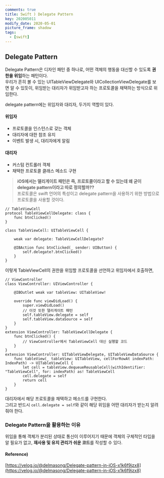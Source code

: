 ```yaml
---
comments: true
title: Swift ) Delegate Pattern
key: 202005011
modify_date: 2020-05-01
picture_frame: shadow
tags:
  - [swift]
---
```

 
## Delegate Pattern
 
Delegate Pattern은 디자인 패턴 중 하나로, 어떤 객체의 행동을 대신할 수 있도록 **권한을 위임**하는 패턴이다.   
우리가 흔히 볼 수 있는 UITableViewDelegate와 UICollectionViewDelegate를 보면 알 수 있듯이, 위임받는 대리자가 위임받고자 하는 프로토콜을 채택하는 방식으로 위임한다.
 
delegate pattern에는 위임자와 대리자, 두가지 역할이 있다.
 
#### 위임자
- 프로토콜을 인스턴스로 갖는 객체
- 대리자에 대한 참조 유지
- 이벤트 발생 시, 대리자에게 알림
 
#### 대리자
- 커스텀 컨트롤러 객체
- 채택한 프로토콜 클래스 메소드 구현
 
> **iOS에서는 델리게이트 패턴은 즉, 프로토콜이라고 할 수 있는데 왜 굳이 delegate pattern이라고 따로 정의할까??**   
> 프로토콜은 swift 언어의 특성이고 delegate pattern을 사용하기 위한 방법으로 프로토콜을 사용할 것이다.
 
```
// TableViewCell
protocol TableViewCellDelegate: class {
    func btnClicked()
}
 
class TableViewCell: UITableViewCell {
 
    weak var delegate: TableViewCellDelegate?
    
    @IBAction func btnClicked(_ sender: UIButton) {
        self.delegate?.btnClicked()
    }
}
```
이렇게 TableViewCell의 권한을 위임할 프로토콜을 선언하고 위임자에서 호출하면,
```
// ViewController
class ViewController: UIViewController {
    
    @IBOutlet weak var tableView: UITableView!
    
    override func viewDidLoad() {
        super.viewDidLoad()
        // 이것 또한 델리게이트 패턴
        self.tableView.delegate = self
        self.tableView.dataSource = self
    }
}
extension ViewController: TableViewCellDelegate {
    func btnClicked() {
        // ViewController에서 TableViewCell 대신 실행할 코드
    }
}
extension ViewController: UITableViewDelegate, UITableViewDataSource {
    func tableView(_ tableView: UITableView, cellForRowAt indexPath: IndexPath) -> UITableViewCell {
        let cell = tableView.dequeueReusableCell(withIdentifier: "TableViewCell", for: indexPath) as! TableViewCell
        cell.delegate = self
        return cell
    }
}
```
대리자에서 해당 프로토콜을 채택하고 메소드를 구현한다.   
그리고 반드시 `cell.delegate = self`와 같이 해당 위임을 어떤 대리자가 받는지 알려줘야 한다.
 
### Delegate Pattern을 활용하는 이유
 
위임을 통해 객체가 분리된 상태로 통신이 이루어지기 때문에 객체의 구체적인 타입을 알 필요가 없고, **재사용 및 유지 관리가 쉬운 코드**를 작성할 수 있다.
 
#### Reference)
 
[https://velog.io/@delmasong/Delegate-pattern-in-iOS-x1k6f9jzx8](https://velog.io/@delmasong/Delegate-pattern-in-iOS-x1k6f9jzx8)
